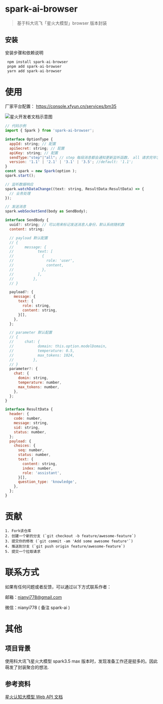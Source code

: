 # spark-ai-browser

> 基于科大讯飞「星火大模型」browser 版本封装

## 安装

安装步骤和依赖说明

```javascript
 npm install spark-ai-browser
 pnpm add spark-ai-browser
 yarn add spark-ai-browser
```

# 使用

厂家平台配置： https://console.xfyun.cn/services/bm35

![星火开发者文档示意图](https://github.com/nianyi-778/kan-chai/assets/23355645/818aa517-c27c-4f34-8621-a26e51db91f7)

```javascript
// 代码示例
import { Spark } from 'spark-ai-browser';

interface OptionType {
  appId: string; // 配置
  apiSecret: string; // 配置
  apiKey: string; // 配置
  sendType:"step"|"all"; // step 每段消息都会通知更新监听函数， all 请求完毕才会更新监听函数
  version: '1.1' | '2.1' | '3.1' | '3.5'; //default: '1.1';
}
const spark = new Spark(option );
spark.start();

// 监听数据响应
spark.watchDataChange((text: string, ResultData:ResultData) => {
  // 业务处理
});

// 发送消息
spark.webSocketSend(body as SendBody);

interface SendBody {
  uuid?: string; // 可以用来标记发送消息人身份，默认系统随机数
  content: string;

  // payload 默认配置
  // {
  //     message: {
  //           text: [
  //             {
  //               role: 'user',
  //               content,
  //             },
  //           ],
  //         },
  // }

  payload?: {
    message: {
      text: {
        role: string,
        content: string,
      }[],
    },
  };

  // parameter 默认配置
  // {
  //     chat: {
  //           domain: this.option.modelDomain,
  //           temperature: 0.5,
  //           max_tokens: 1024,
  //         },
  // }
  parameter?: {
    chat: {
      domin: string,
      temperature: number,
      max_tokens: number,
    },
  };
}

interface ResultData {
  header: {
    code: number,
    message: string,
    sid: string,
    status: number,
  };
  payload: {
    choices: {
      seq: number,
      status: number,
      text: {
        content: string,
        index: number,
        role: 'assistant',
      }[],
      question_type: 'knowledge',
    },
  };
}
```

# 贡献

```
1. Fork该仓库
2. 创建一个新的分支 (`git checkout -b feature/awesome-feature`)
3. 提交你的修改 (`git commit -am 'Add some awesome feature'`)
4. 推送到分支 (`git push origin feature/awesome-feature`)
5. 提交一个拉取请求

```

# 联系方式

如果有任何问题或者反馈，可以通过以下方式联系作者：

邮箱：nianyi778@gmail.com

微信：nianyi778 ( 备注 spark-ai )

# 其他

## 项目背景

使用科大讯飞星火大模型 spark3.5 max 版本时，发现准备工作还是挺多的。因此萌发了封装聚合的想法.

## 参考资料

[星火认知大模型 Web API 文档](https://www.xfyun.cn/doc/spark/Web.html#_1-%E6%8E%A5%E5%8F%A3%E8%AF%B4%E6%98%8E)
